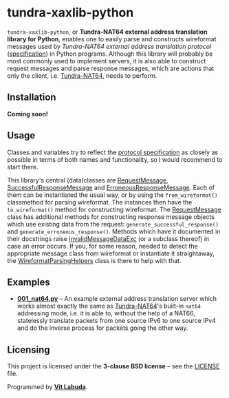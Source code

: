 <!--
Copyright (c) 2022 Vít Labuda. All rights reserved.

Redistribution and use in source and binary forms, with or without modification, are permitted provided that the
following conditions are met:
 1. Redistributions of source code must retain the above copyright notice, this list of conditions and the following
    disclaimer.
 2. Redistributions in binary form must reproduce the above copyright notice, this list of conditions and the
    following disclaimer in the documentation and/or other materials provided with the distribution.
 3. Neither the name of the copyright holder nor the names of its contributors may be used to endorse or promote
    products derived from this software without specific prior written permission.

THIS SOFTWARE IS PROVIDED BY THE COPYRIGHT HOLDERS AND CONTRIBUTORS "AS IS" AND ANY EXPRESS OR IMPLIED WARRANTIES,
INCLUDING, BUT NOT LIMITED TO, THE IMPLIED WARRANTIES OF MERCHANTABILITY AND FITNESS FOR A PARTICULAR PURPOSE ARE
DISCLAIMED. IN NO EVENT SHALL THE COPYRIGHT HOLDER OR CONTRIBUTORS BE LIABLE FOR ANY DIRECT, INDIRECT, INCIDENTAL,
SPECIAL, EXEMPLARY, OR CONSEQUENTIAL DAMAGES (INCLUDING, BUT NOT LIMITED TO, PROCUREMENT OF SUBSTITUTE GOODS OR
SERVICES; LOSS OF USE, DATA, OR PROFITS; OR BUSINESS INTERRUPTION) HOWEVER CAUSED AND ON ANY THEORY OF LIABILITY,
WHETHER IN CONTRACT, STRICT LIABILITY, OR TORT (INCLUDING NEGLIGENCE OR OTHERWISE) ARISING IN ANY WAY OUT OF THE USE
OF THIS SOFTWARE, EVEN IF ADVISED OF THE POSSIBILITY OF SUCH DAMAGE.
-->

# tundra-xaxlib-python
`tundra-xaxlib-python`, or **Tundra-NAT64 external address translation library for Python**, enables one to easily 
parse and constructs wireformat messages used by _Tundra-NAT64 external address translation protocol_
([specification](https://github.com/vitlabuda/tundra-nat64/blob/main/external_addr_xlat/EXTERNAL-ADDR-XLAT-PROTOCOL.md))
in Python programs. Although this library will probably be most commonly used to implement servers, it is also
able to construct request messages and parse response messages, which are actions that only the client, i.e.
[Tundra-NAT64](https://github.com/vitlabuda/tundra-nat64), needs to perform.



## Installation
**Coming soon!**



## Usage
Classes and variables try to reflect the 
[protocol specification](https://github.com/vitlabuda/tundra-nat64/blob/main/external_addr_xlat/EXTERNAL-ADDR-XLAT-PROTOCOL.md)
as closely as possible in terms of both names and functionality, so I would recommend to start there.

This library's central (data)classes are [RequestMessage](src/tundra_xaxlib/v1/RequestMessage.py),
[SuccessfulResponseMessage](src/tundra_xaxlib/v1/SuccessfulResponseMessage.py) and
[ErroneousResponseMessage](src/tundra_xaxlib/v1/ErroneousResponseMessage.py). Each of them can be instantiated the 
usual way, or by using the `from_wireformat()` classmethod for parsing wireformat. The instances then have the 
`to_wireformat()` method for constructing wireformat. The [RequestMessage](src/tundra_xaxlib/v1/RequestMessage.py)
class has additional methods for constructing response message objects which use existing data from the request:
`generate_successful_response()` and `generate_erroneous_response()`. Methods which have it documented in their 
docstrings raise [InvalidMessageDataExc](src/tundra_xaxlib/exc/InvalidMessageDataExc.py) (or a subclass thereof) in 
case an error occurs. If you, for some reason, needed to detect the appropriate message class from wireformat or 
instantiate it straightaway, the [WireformatParsingHelpers](src/tundra_xaxlib/v1/WireformatParsingHelpers.py) class 
is there to help with that.



## Examples
- **[001_nat64.py](examples/001_nat64.py)** – An example external address translation server which works almost exactly 
  the same as [Tundra-NAT64](https://github.com/vitlabuda/tundra-nat64)'s built-in `nat64` addressing mode, i.e. it is 
  able to, without the help of a NAT66, statelessly translate packets from one source IPv6 to one source IPv4 and do 
  the inverse process for packets going the other way.



## Licensing
This project is licensed under the **3-clause BSD license** – see the [LICENSE](LICENSE) file.

Programmed by **[Vít Labuda](https://vitlabuda.cz/)**.
